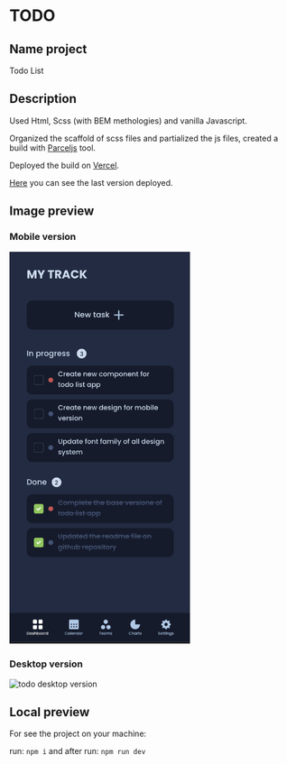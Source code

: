 # TODO

## Name project
Todo List

## Description 
Used Html, Scss (with BEM methologies) and vanilla Javascript.

Organized the scaffold of scss files and partialized the js files, created a build with [Parceljs](https://parceljs.org/) tool.

Deployed the build on [Vercel](https://vercel.com/).

[Here](https://sariodesign.dev) you can see the last version deployed.

## Image preview

### Mobile version
<img src="todo-mobile-preview.png" width="320" alt="todo mobile version"/>

### Desktop version
![todo desktop version](image.jpg)


## Local preview
For see the project on your machine:

run: `npm i` and after run: `npm run dev`
